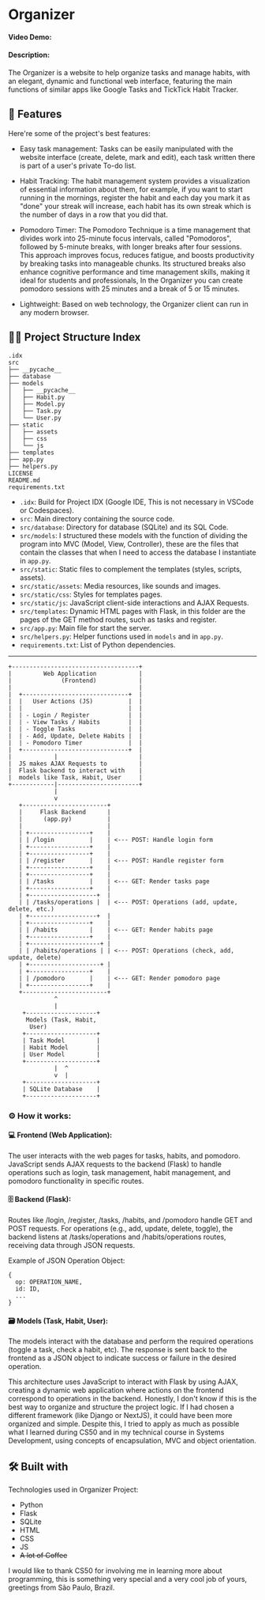 # Organizer
#### Video Demo:  <URL HERE>
#### Description:
The Organizer is a website to help organize tasks and manage habits, with an elegant, dynamic and functional web interface, featuring the main functions of similar apps like Google Tasks and TickTick Habit Tracker.

## 🧐 Features
Here're some of the project's best features:
- Easy task management: Tasks can be easily manipulated with the website interface (create, delete, mark and edit), each task written there is part of a user's private To-do list.

- Habit Tracking: The habit management system provides a visualization of essential information about them, for example, if you want to start running in the mornings, register the habit and each day you mark it as "done" your streak will increase, each habit has its own streak which is the number of days in a row that you did that.

- Pomodoro Timer: The Pomodoro Technique is a time management that divides work into 25-minute focus intervals, called "Pomodoros", followed by 5-minute breaks, with longer breaks after four sessions. This approach improves focus, reduces fatigue, and boosts productivity by breaking tasks into manageable chunks. Its structured breaks also enhance cognitive performance and time management skills, making it ideal for students and professionals, In the Organizer you can create pomodoro sessions with 25 minutes and a break of 5 or 15 minutes.

- Lightweight: Based on web technology, the Organizer client can run in any modern browser.

## 👨‍💻 Project Structure Index
```
.idx
src
├── __pycache__
├── database
├── models
│   ├── __pycache__
│   ├── Habit.py
│   ├── Model.py
│   ├── Task.py
│   └── User.py
├── static
│   ├── assets
│   ├── css
│   └── js
├── templates
├── app.py
├── helpers.py
LICENSE
README.md
requirements.txt
```
- `.idx`: Build for Project IDX (Google IDE, This is not necessary in VSCode or Codespaces).
- `src`: Main directory containing the source code.
- `src/database`: Directory for database (SQLite) and its SQL Code.
- `src/models`: I structured these models with the function of dividing the program into MVC (Model, View, Controller), these are the files that contain the classes that when I need to access the database I instantiate in `app.py`.
- `src/static`: Static files to complement the templates (styles, scripts, assets).
- `src/static/assets`: Media resources, like sounds and images.
- `src/static/css`: Styles for templates pages.
- `src/static/js`: JavaScript client-side interactions and AJAX Requests.
- `src/templates`: Dynamic HTML pages with Flask, in this folder are the pages of the GET method routes, such as tasks and register.
- `src/app.py`: Main file for start the server.
- `src/helpers.py`: Helper functions used in `models` and in `app.py`.
- `requirements.txt`: List of Python dependencies.

---

```
+------------------------------------+
|         Web Application            |
|              (Frontend)            |
|                                    |
|  +------------------------------+  |
|  |   User Actions (JS)          |  |
|  |                              |  |
|  | - Login / Register           |  |
|  | - View Tasks / Habits        |  |
|  | - Toggle Tasks               |  |
|  | - Add, Update, Delete Habits |  |
|  | - Pomodoro Timer             |  |
|  +------------------------------+  |
|            |                       |
|  JS makes AJAX Requests to         |
|  Flask backend to interact with    |
|  models like Task, Habit, User     |
+------------|-----------------------+
             |
             v
   +------------------------+
   |     Flask Backend      |
   |      (app.py)          |
   |                        |
   | +-----------------+    |
   | | /login          |    | <--- POST: Handle login form
   | +-----------------+    |
   | +-----------------+    |
   | | /register       |    | <--- POST: Handle register form
   | +-----------------+    |
   | +-----------------+    |
   | | /tasks          |    | <--- GET: Render tasks page
   | +-----------------+    |
   | +-------------------+  |
   | | /tasks/operations |  | <--- POST: Operations (add, update, delete, etc.)
   | +-------------------+  |
   | +-----------------+    |
   | | /habits         |    | <--- GET: Render habits page
   | +-----------------+    |
   | +--------------------+ |
   | | /habits/operations | | <--- POST: Operations (check, add, update, delete)
   | +--------------------+ |
   | +-----------------+    |
   | | /pomodoro       |    | <--- GET: Render pomodoro page
   | +-----------------+    |
   +------------------------+
             ^
             |
    +--------------------+
     Models (Task, Habit,  
      User)                
    +--------------------+  
    | Task Model         | 
    | Habit Model        | 
    | User Model         | 
    +--------------------+
             |  ^
             v  |
    +--------------------+  
    | SQLite Database    | 
    +--------------------+
```
### ⚙ How it works:
#### 💻 Frontend (Web Application):
The user interacts with the web pages for tasks, habits, and pomodoro.
JavaScript sends AJAX requests to the backend (Flask) to handle operations such as login, task management, habit management, and pomodoro functionality in specific routes.

#### 🗄️ Backend (Flask):
Routes like /login, /register, /tasks, /habits, and /pomodoro handle GET and POST requests.
For operations (e.g., add, update, delete, toggle), the backend listens at /tasks/operations and /habits/operations routes, receiving data through JSON requests.

Example of JSON Operation Object:
```
{
  op: OPERATION_NAME,
  id: ID,
  ...
}
```

#### 🗃️ Models (Task, Habit, User):
The models interact with the database and perform the required operations (toggle a task, check a habit, etc).
The response is sent back to the frontend as a JSON object to indicate success or failure in the desired operation.

This architecture uses JavaScript to interact with Flask by using AJAX, creating a dynamic web application where actions on the frontend correspond to operations in the backend. Honestly, I don't know if this is the best way to organize and structure the project logic. If I had chosen a different framework (like Django or NextJS), it could have been more organized and simple. Despite this, I tried to apply as much as possible what I learned during CS50 and in my technical course in Systems Development, using concepts of encapsulation, MVC and object orientation.

## 🛠️ Built with
Technologies used in Organizer Project:
- Python
- Flask
- SQLite
- HTML
- CSS
- JS
- ~~A lot of Coffee~~

I would like to thank CS50 for involving me in learning more about programming, this is something very special and a very cool job of yours, greetings from São Paulo, Brazil.
